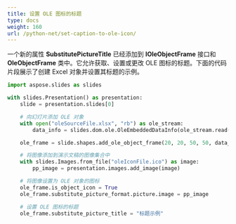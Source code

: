 ```yaml
---
title: 设置 OLE 图标的标题
type: docs
weight: 160
url: /python-net/set-caption-to-ole-icon/
---
```


一个新的属性 **SubstitutePictureTitle** 已经添加到 **IOleObjectFrame** 接口和 **OleObjectFrame** 类中。它允许获取、设置或更改 OLE 图标的标题。下面的代码片段展示了创建 Excel 对象并设置其标题的示例。

```py
import aspose.slides as slides

with slides.Presentation() as presentation:
    slide = presentation.slides[0]

    # 向幻灯片添加 OLE 对象
    with open("oleSourceFile.xlsx", "rb") as ole_stream:
        data_info = slides.dom.ole.OleEmbeddedDataInfo(ole_stream.read(), "xlsx")

    ole_frame = slide.shapes.add_ole_object_frame(20, 20, 50, 50, data_info)

    # 将图像添加到演示文稿的图像集合中
    with slides.Images.from_file("oleIconFile.ico") as image:
        pp_image = presentation.images.add_image(image)

    # 将图像设置为 OLE 对象的图标
    ole_frame.is_object_icon = True
    ole_frame.substitute_picture_format.picture.image = pp_image

    # 设置 OLE 图标的标题
    ole_frame.substitute_picture_title = "标题示例"
```